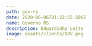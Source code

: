 ```yaml
---
path: gov-rs
date: 2020-06-06T01:22:55.506Z
name: Governo RS
description: Eduardinho Leite
image: assets/clients/GOV.png
---
```

